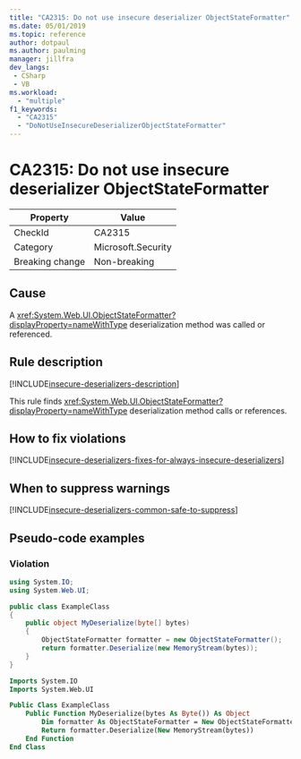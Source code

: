 ```yaml
---
title: "CA2315: Do not use insecure deserializer ObjectStateFormatter"
ms.date: 05/01/2019
ms.topic: reference
author: dotpaul
ms.author: paulming
manager: jillfra
dev_langs:
 - CSharp
 - VB
ms.workload:
  - "multiple"
f1_keywords:
  - "CA2315"
  - "DoNotUseInsecureDeserializerObjectStateFormatter"
---
```

# CA2315: Do not use insecure deserializer ObjectStateFormatter

|Property|Value|
|-|-|
|CheckId|CA2315|
|Category|Microsoft.Security|
|Breaking change|Non-breaking|

## Cause

A <xref:System.Web.UI.ObjectStateFormatter?displayProperty=nameWithType> deserialization method was called or referenced.

## Rule description

[!INCLUDE[insecure-deserializers-description](includes/insecure-deserializers-description-md.md)]

This rule finds <xref:System.Web.UI.ObjectStateFormatter?displayProperty=nameWithType> deserialization method calls or references.

## How to fix violations

[!INCLUDE[insecure-deserializers-fixes-for-always-insecure-deserializers](includes/insecure-deserializers-fixes-for-always-insecure-deserializers-md.md)]

## When to suppress warnings

[!INCLUDE[insecure-deserializers-common-safe-to-suppress](includes/insecure-deserializers-common-safe-to-suppress-md.md)]

## Pseudo-code examples

### Violation

```csharp
using System.IO;
using System.Web.UI;

public class ExampleClass
{
    public object MyDeserialize(byte[] bytes)
    {
        ObjectStateFormatter formatter = new ObjectStateFormatter();
        return formatter.Deserialize(new MemoryStream(bytes));
    }
}
```

```vb
Imports System.IO
Imports System.Web.UI

Public Class ExampleClass
    Public Function MyDeserialize(bytes As Byte()) As Object
        Dim formatter As ObjectStateFormatter = New ObjectStateFormatter()
        Return formatter.Deserialize(New MemoryStream(bytes))
    End Function
End Class
```
